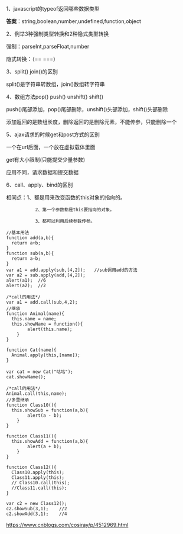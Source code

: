 1、javascript的typeof返回哪些数据类型

**答案**：string,boolean,number,undefined,function,object

2、例举3种强制类型转换和2种隐式类型转换

强制：parseInt,parseFloat,number

隐式转换：（==   ===）

3、split\(\) join\(\)的区别

split\(\)是字符串转数组，join\(\)数组转字符串

4、数组方法pop\(\) push\(\) unshift\(\) shift\(\)

push\(\)尾部添加，pop\(\)尾部删除，unshift\(\)头部添加，shift\(\)头部删除

添加返回的是数组长度，删除返回的是删除元素，不能传参，只能删除一个

5、ajax请求的时候get和post方式的区别

一个在url后面，一个放在虚拟载体里面

get有大小限制\(只能提交少量参数\)

应用不同，请求数据和提交数据

6、call、apply、bind的区别

相同点：1、都是用来改变函数的this对象的指向的。

```
           2、第一个参数都是this要指向的对象。

           3、都可以利用后续参数传参。
```

```
//基本用法
function add(a,b){
  return a+b;  
}
function sub(a,b){
  return a-b;  
}
var a1 = add.apply(sub,[4,2]);　　//sub调用add的方法
var a2 = sub.apply(add,[4,2]);
alert(a1);  //6     
alert(a2);  //2

/*call的用法*/
var a1 = add.call(sub,4,2);
//继承
function Animal(name){
  this.name = name;
  this.showName = function(){
        alert(this.name);    
    }    
}

function Cat(name){
  Animal.apply(this,[name]);    
}

var cat = new Cat("咕咕");
cat.showName();

/*call的用法*/
Animal.call(this,name);
//多重继承
function Class10(){
  this.showSub = function(a,b){
        alert(a - b);
    }   
}

function Class11(){
  this.showAdd = function(a,b){
        alert(a + b);
    }  
}

function Class12(){
  Class10.apply(this);
  Class11.apply(this);   
  // Class10.call(this);
  //Class11.call(this);  
}

var c2 = new Class12();
c2.showSub(3,1);    //2
c2.showAdd(3,1);    //4
```

https://www.cnblogs.com/cosiray/p/4512969.html

